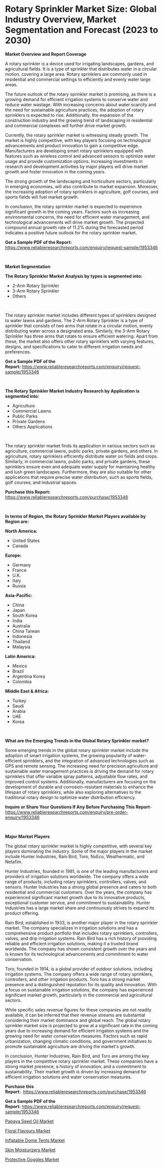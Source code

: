 <p><h1>Rotary Sprinkler Market Size: Global Industry Overview, Market Segmentation and Forecast (2023 to 2030)</h1></p><p><strong>Market Overview and Report Coverage</strong></p>
<p><p>A rotary sprinkler is a device used for irrigating landscapes, gardens, and agricultural fields. It is a type of sprinkler that distributes water in a circular motion, covering a large area. Rotary sprinklers are commonly used in residential and commercial settings to efficiently and evenly water large areas.</p><p>The future outlook of the rotary sprinkler market is promising, as there is a growing demand for efficient irrigation systems to conserve water and reduce water wastage. With increasing concerns about water scarcity and the need for sustainable agriculture practices, the adoption of rotary sprinklers is expected to rise. Additionally, the expansion of the construction industry and the growing trend of landscaping in residential and commercial complexes will further drive market growth.</p><p>Currently, the rotary sprinkler market is witnessing steady growth. The market is highly competitive, with key players focusing on technological advancements and product innovation to gain a competitive edge. Manufacturers are developing smart rotary sprinklers equipped with features such as wireless control and advanced sensors to optimize water usage and provide customization options. Increasing investments in research and development activities by major players will drive market growth and foster innovation in the coming years.</p><p>The strong growth of the landscaping and horticulture sectors, particularly in emerging economies, will also contribute to market expansion. Moreover, the increasing adoption of rotary sprinklers in agriculture, golf courses, and sports fields will fuel market growth.</p><p>In conclusion, the rotary sprinkler market is expected to experience significant growth in the coming years. Factors such as increasing environmental concerns, the need for efficient water management, and technological advancements will drive market growth. The projected compound annual growth rate of 11.2% during the forecasted period indicates a positive future outlook for the rotary sprinkler market.</p></p>
<p><strong>Get a Sample PDF of the Report:</strong> <a href="https://www.reliableresearchreports.com/enquiry/request-sample/1953346">https://www.reliableresearchreports.com/enquiry/request-sample/1953346</a></p>
<p>&nbsp;</p>
<p><strong>Market Segmentation</strong></p>
<p><strong>The Rotary Sprinkler Market Analysis by types is segmented into:</strong></p>
<p><ul><li>2-Arm Rotary Sprinkler</li><li>3-Arm Rotary Sprinkler</li><li>Others</li></ul></p>
<p>&nbsp;</p>
<p><p>The rotary sprinkler market includes different types of sprinklers designed to water lawns and gardens. The 2-Arm Rotary Sprinkler is a type of sprinkler that consists of two arms that rotate in a circular motion, evenly distributing water across a designated area. Similarly, the 3-Arm Rotary Sprinkler has three arms that rotate to ensure efficient watering. Apart from these, the market also offers other rotary sprinklers with varying features, designs, and specifications to cater to different irrigation needs and preferences.</p></p>
<p><strong>Get a Sample PDF of the Report:</strong>&nbsp;<a href="https://www.reliableresearchreports.com/enquiry/request-sample/1953346">https://www.reliableresearchreports.com/enquiry/request-sample/1953346</a></p>
<p>&nbsp;</p>
<p><strong>The Rotary Sprinkler Market Industry Research by Application is segmented into:</strong></p>
<p><ul><li>Agriculture</li><li>Commercial Lawns</li><li>Public Parks</li><li>Private Gardens</li><li>Others Applications</li></ul></p>
<p>&nbsp;</p>
<p><p>The rotary sprinkler market finds its application in various sectors such as agriculture, commercial lawns, public parks, private gardens, and others. In agriculture, rotary sprinklers efficiently distribute water on fields and crops. Similarly, in commercial lawns, public parks, and private gardens, these sprinklers ensure even and adequate water supply for maintaining healthy and lush green landscapes. Furthermore, they are also suitable for other applications that require precise water distribution, such as sports fields, golf courses, and industrial spaces.</p></p>
<p><strong>Purchase this Report:</strong>&nbsp; <a href="https://www.reliableresearchreports.com/purchase/1953346">https://www.reliableresearchreports.com/purchase/1953346</a></p>
<p>&nbsp;</p>
<p><strong>In terms of Region, the Rotary Sprinkler Market Players available by Region are:</strong></p>
<p>
    <p> <strong> North America: </strong>
        <ul>
            <li>United States</li>
            <li>Canada</li>
        </ul>
        </p> 
    <p> <strong> Europe: </strong>
        <ul>
            <li>Germany</li>
            <li>France</li>
            <li>U.K.</li>
            <li>Italy</li>
            <li>Russia</li>
        </ul>
        </p> 
    <p> <strong> Asia-Pacific: </strong>
        <ul>
            <li>China</li>
            <li>Japan</li>
            <li>South Korea</li>
            <li>India</li>
            <li>Australia</li>
            <li>China Taiwan</li>
            <li>Indonesia</li>
            <li>Thailand</li>
            <li>Malaysia</li>
        </ul>
        </p> 
    <p> <strong> Latin America: </strong>
        <ul>
            <li>Mexico</li>
            <li>Brazil</li>
            <li>Argentina Korea</li>
            <li>Colombia</li>
        </ul>
        </p> 
    <p> <strong> Middle East & Africa: </strong>
        <ul>
            <li>Turkey</li>
            <li>Saudi</li>
            <li>Arabia</li>
            <li>UAE</li>
            <li>Korea</li>
        </ul>
    </p>
    </p>
<p>&nbsp;</p>
<p><strong>What are the Emerging Trends in the Global Rotary Sprinkler market?</strong></p>
<p><p>Some emerging trends in the global rotary sprinkler market include the adoption of smart irrigation systems, the growing popularity of water-efficient sprinklers, and the integration of advanced technologies such as GPS and remote sensing. The increasing need for precision agriculture and sustainable water management practices is driving the demand for rotary sprinklers that offer variable spray patterns, adjustable flow rates, and improved control systems. Additionally, manufacturers are focusing on the development of durable and corrosion-resistant materials to enhance the lifespan of rotary sprinklers, while also exploring alternatives to the traditional rotary design to optimize water distribution efficiency.</p></p>
<p><strong>Inquire or Share Your Questions If Any Before Purchasing This Report</strong>- <a href="https://www.reliableresearchreports.com/enquiry/pre-order-enquiry/1953346">https://www.reliableresearchreports.com/enquiry/pre-order-enquiry/1953346</a></p>
<p>&nbsp;</p>
<p><strong>Major Market Players</strong></p>
<p><p>The global rotary sprinkler market is highly competitive, with several key players dominating the industry. Some of the major players in the market include Hunter Industries, Rain Bird, Toro, NxEco, Weathermatic, and Netafim.</p><p>Hunter Industries, founded in 1981, is one of the leading manufacturers and providers of irrigation solutions worldwide. The company offers a wide range of products, including rotary sprinklers, controllers, valves, and sensors. Hunter Industries has a strong global presence and caters to both residential and commercial customers. Over the years, the company has experienced significant market growth due to its innovative products, exceptional customer service, and commitment to sustainability. Hunter Industries has a large market share and continuously strives to expand its product offering.</p><p>Rain Bird, established in 1933, is another major player in the rotary sprinkler market. The company specializes in irrigation solutions and has a comprehensive product portfolio that includes rotary sprinklers, controllers, valves, and drip irrigation systems. Rain Bird has a rich history of providing reliable and efficient irrigation solutions, making it a trusted brand worldwide. The company has shown consistent growth over the years and is known for its technological advancements and commitment to water conservation.</p><p>Toro, founded in 1914, is a global provider of outdoor solutions, including irrigation systems. The company offers a wide range of rotary sprinklers, controllers, and other irrigation products. Toro has a strong market presence and a distinguished reputation for its quality and innovation. With a focus on sustainable irrigation solutions, the company has experienced significant market growth, particularly in the commercial and agricultural sectors.</p><p>While specific sales revenue figures for these companies are not readily available, it can be inferred that their revenue streams are substantial considering their market dominance and global reach. The global rotary sprinkler market size is projected to grow at a significant rate in the coming years due to increasing demand for efficient irrigation systems and the growing need for water conservation measures. Factors such as rapid urbanization, changing climatic conditions, and government initiatives to promote sustainable agriculture are driving the market's growth.</p><p>In conclusion, Hunter Industries, Rain Bird, and Toro are among the key players in the competitive rotary sprinkler market. These companies have a strong market presence, a history of innovation, and a commitment to sustainability. Their market growth is driven by increasing demand for efficient irrigation solutions and water conservation measures.</p></p>
<p><strong>Purchase this Report:</strong>&nbsp;&nbsp;<a href="https://www.reliableresearchreports.com/purchase/1953346">https://www.reliableresearchreports.com/purchase/1953346</a></p>
<p></p>
<p><strong>Get a Sample PDF of the Report:</strong>&nbsp;<a href="https://www.reliableresearchreports.com/enquiry/request-sample/1953346">https://www.reliableresearchreports.com/enquiry/request-sample/1953346</a></p>
<p><p><a href="https://medium.com/@nyahmertz/papaya-seed-oil-market-size-market-outlook-and-market-forecast-2023-to-2030-6083d4ccc43f">Papaya Seed Oil Market</a></p><p><a href="https://medium.com/@jewelmohr/floral-flavours-market-furnishes-information-on-market-share-market-trends-and-market-growth-b9f3e3de6762">Floral Flavours Market</a></p><p><a href="https://medium.com/@kimwalker82/inflatable-dome-tents-nbsp-market-focuses-on-market-share-size-and-projected-forecast-till-2030-685269c80fb7">Inflatable Dome Tents Market</a></p><p><a href="https://medium.com/@daveblock1987/skin-moisturizers-market-analysis-its-cagr-market-segmentation-and-global-industry-overview-35ae4ca3fa77">Skin Moisturizers Market</a></p><p><a href="https://medium.com/@abdulkoss1954/protective-goggles-market-competitive-analysis-market-trends-and-forecast-to-2030-43d66e15acf2">Protective Goggles Market</a></p></p>
